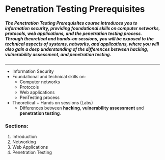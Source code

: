 # Penetration Testing Prerequisites

##### ***The Penetration Testing Prerequisites course introduces you to information security, providing foundational skills on computer networks, protocols, web applications, and the penetration testing process. Through theoretical and hands-on sessions, you will be exposed to the technical aspects of systems, networks, and applications, where you will also gain a deep understanding of the differences between hacking, vulnerability assessment, and penetration testing.***

------

- Information Security
- Foundational and technical skills on:
  - Computer networks
  - Protocols
  - Web applications
  - PenTesting process
- Theoretical + Hands on sessions (Labs)
  - Differences between **hacking**, **vulnerability assessment** and **penetration testing**.

### Sections:

1. Introduction
2. Networking
3. Web Applications
4. Penetration Testing

